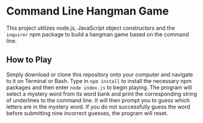 # Command Line Hangman Game
This project utilizes node.js, JavaScript object constructors and the `inquirer` npm package to build a hangman game based on the command line.

## How to Play
Simply download or clone this repository onto your computer and navigate to it on Terminal or Bash. Type in `npm install` to install the necessary npm packages and then enter `node index.js` to begin playing. The program will select a mystery word from its word bank and print the corresponding string of underlines to the command line. It will then prompt you to guess which letters are in the mystery word. If you do not successfully guess the word before submitting nine incorrect guesses, the program will reset. 
